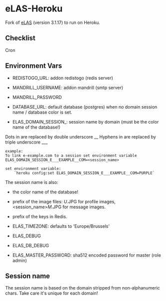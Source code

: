 eLAS-Heroku
=====

Fork of [eLAS](http://www.elasproject.org/) (version 3.1.17) to run on Heroku. 


Checklist
---------

Cron 


Environment Vars
------

* REDISTOGO_URL: addon redistogo (redis server)

* MANDRILL_USERNAME: addon mandrill (smtp server)
* MANDRILL_PASSWORD

* DATABASE_URL: default database (postgres) when no domain session name / database color is set. 

* ELAS_DOMAIN_SESSION_<domain>: session name by domain (must be the color name of the database!)

Dots in <domain> are replaced by double underscore __
Hyphens in <domain> are replaced by triple underscore ___

    example:
    To link e-example.com to a session set environment variable
    ELAS_DOMAIN_SESSION_E___EXAMPLE__COM=<session_name>

    set environment variable:
        `heroku config:set ELAS_DOMAIN_SESSION_E___EXAMPLE__COM=PURPLE`

The session name is also:
  * the color name of the database!
  * prefix of the image files: <session name>_U_<ID>.JPG for profile images, <session_name>_M_<ID>.JPG for message images.
  * prefix of the keys in Redis.



* ELAS_TIMEZONE: defaults to 'Europe/Brussels'
* ELAS_DEBUG
* ELAS_DB_DEBUG
* ELAS_MASTER_PASSWORD: sha512 encoded password for master (role admin) 

Session name
-----
The session name is based on the domain stripped from non-alphanumeric chars.
Take care it's unique for each domain!

